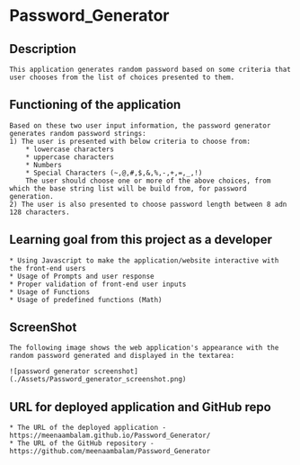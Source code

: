# Password_Generator

## Description
```
This application generates random password based on some criteria that user chooses from the list of choices presented to them.
```

## Functioning of the application
```
Based on these two user input information, the password generator generates random password strings:
1) The user is presented with below criteria to choose from:
    * lowercase characters
    * uppercase characters
    * Numbers
    * Special Characters (~,@,#,$,&,%,-,+,=,_,!)
    The user should choose one or more of the above choices, from which the base string list will be build from, for password generation.
2) The user is also presented to choose password length between 8 adn 128 characters.

```

## Learning goal from this project as a developer

```
* Using Javascript to make the application/website interactive with the front-end users
* Usage of Prompts and user response
* Proper validation of front-end user inputs
* Usage of Functions
* Usage of predefined functions (Math)
```

## ScreenShot

```
The following image shows the web application's appearance with the random password generated and displayed in the textarea:

![password generator screenshot](./Assets/Password_generator_screenshot.png)

```

## URL for deployed application and GitHub repo

```
* The URL of the deployed application - https://meenaambalam.github.io/Password_Generator/
* The URL of the GitHub repository - https://github.com/meenaambalam/Password_Generator

```
